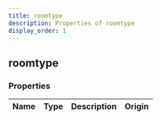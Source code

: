 ```yaml
---
title: roomtype
description: Properties of roomtype
display_order: 1
---
```


## roomtype

### Properties

| Name | Type | Description | Origin |
|------|------|-------------|--------|


